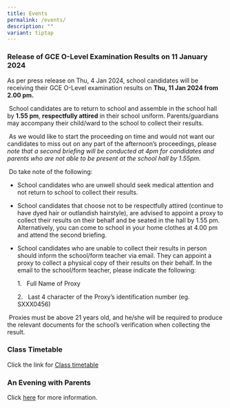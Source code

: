 ```yaml
---
title: Events
permalink: /events/
description: ""
variant: tiptap
---
```

<h3>Release of GCE O-Level Examination Results on 11 January 2024</h3><p>As per press release on Thu, 4 Jan 2024, school candidates will be receiving their GCE O-Level examination results on <strong>Thu, 11 Jan 2024 from 2.00 pm.</strong></p><p>&nbsp;School candidates are to return to school and assemble in the school hall by <strong>1.55 pm</strong>, <strong>respectfully attired</strong> in their school uniform. Parents/guardians may accompany their child/ward to the school to collect their results.</p><p>&nbsp;As we would like to start the proceeding on time and would not want our candidates to miss out on any part of the afternoon’s proceedings, please <em>note that a second briefing will be conducted at 4pm for candidates and parents who are not able to be present at the school hall by 1.55pm.</em></p><p>&nbsp;Do take note of the following:</p><ul data-tight="true" class="tight"><li><p>School candidates who are unwell should seek medical attention and not return to school to collect their results.</p></li><li><p>School candidates that choose not to be respectfully attired (continue to have dyed hair or outlandish hairstyle), are advised to appoint a proxy to collect their results on their behalf and be seated in the hall by 1.55 pm. Alternatively, you can come to school in your home clothes at 4.00 pm and attend the second briefing. &nbsp;</p></li><li><p>School candidates who are unable to collect their results in person should inform the school/form teacher via email. They can appoint a proxy to collect a physical copy of their results on their behalf. In the email to the school/form teacher, please indicate the following:</p><p>1.&nbsp;&nbsp; Full Name of Proxy</p><p>2.&nbsp;&nbsp; Last 4 character of the Proxy’s identification number (eg. SXXX0456)</p></li></ul><p>&nbsp;Proxies must be above 21 years old, and he/she will be required to produce the relevant documents for the school’s verification when collecting the result.</p><h3>Class Timetable</h3><p>Click the link for <a href="/important-information/for-students/class-timetable/" rel="noopener noreferrer nofollow" target="_blank">Class timetable</a></p><h3>An Evening with Parents</h3><p>Click <a href="https://drive.google.com/file/d/1MFLzCEAMCNPWPM1f-F_UX8C-a48INT9h/view?usp=sharing" rel="noopener noreferrer nofollow" target="_blank">here</a> for more information.</p>